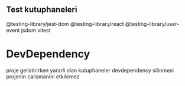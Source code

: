 ## Test kutuphaneleri

@testing-library/jest-dom
@testing-library/react
@testing-library/user-event
jsdom
vitest

# DevDependency

proje gelistirirken yararli olan kutuphaneler 
devdependency silinmesi projenin calismanini etkilemez
